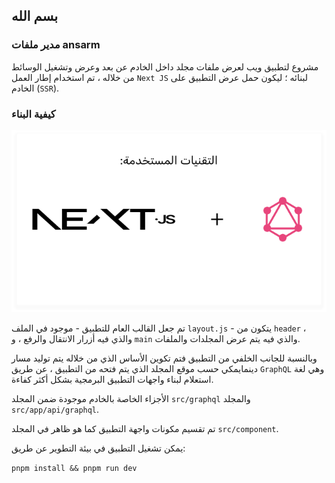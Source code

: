 ## بسم الله

### مدير ملفات ansarm  

مشروع لتطبيق ويب لعرض ملفات مجلد داخل الخادم عن بعد وعرض وتشغيل الوسائط من خلاله ، تم استخدام إطار العمل `Next JS` لبنائه ؛ ليكون حمل عرض التطبيق على الخادم (`SSR`).

### كيفية البناء

![صورة تتضمن التنقيات المستخدمة](/public/main.png)

تم جعل القالب العام للتطبيق - موجود في الملف `layout.js` - يتكون من `header` ، والذي فيه أزرار الانتقال والرفع ، و `main` والذي فيه يتم عرض المجلدات والملفات.

وبالنسبة للجانب الخلفي من التطبيق فتم تكوين الأساس الذي من خلاله يتم توليد مسار دينمايمكي حسب موقع المجلد الذي يتم فتحه من التطبيق ، عن طريق `GraphQL` وهي لغة استعلام لبناء واجهات التطبيق البرمجية بشكل أكثر كفاءة.


الأجزاء الخاصة بالخادم موجودة ضمن المجلد `src/graphql` والمجلد `src/app/api/graphql`.


تم تقسيم مكونات واجهة التطبيق كما هو ظاهر في المجلد `src/component`.

يمكن تشغيل التطبيق في بيئة التطوير عن طريق:

`pnpm install && pnpm run dev`